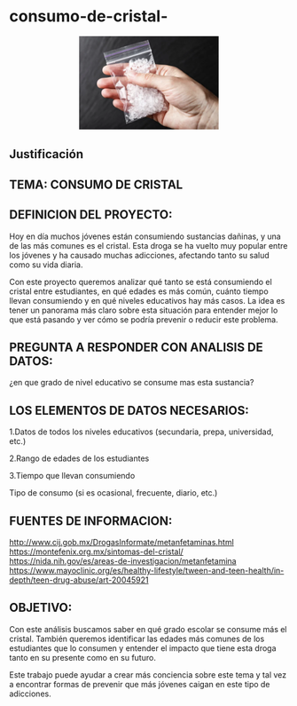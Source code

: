 # consumo-de-cristal-

<p align="center">
  <img src="https://github.com/jenniferrodriguezm23-prog/consumo-de-cristal-/blob/main/adiccion-a-la-metanfetamina.webp" width="50%">
</p>

## Justificación

<p align="justify">
</p>


## TEMA: CONSUMO DE CRISTAL

## DEFINICION DEL PROYECTO:

Hoy en día muchos jóvenes están consumiendo sustancias dañinas, y una de las más comunes es el cristal. Esta droga se ha vuelto muy popular entre los jóvenes y ha causado muchas adicciones, afectando tanto su salud como su vida diaria.

Con este proyecto queremos analizar qué tanto se está consumiendo el cristal entre estudiantes, en qué edades es más común, cuánto tiempo llevan consumiendo y en qué niveles educativos hay más casos. La idea es tener un panorama más claro sobre esta situación para entender mejor lo que está pasando y ver cómo se podría prevenir o reducir este problema.


## PREGUNTA A RESPONDER CON ANALISIS DE DATOS:

¿en que grado de nivel educativo se consume mas esta sustancia?


## LOS ELEMENTOS DE DATOS NECESARIOS: 

1.Datos de todos los niveles educativos (secundaria, prepa, universidad, etc.)

2.Rango de edades de los estudiantes

3.Tiempo que llevan consumiendo

Tipo de consumo (si es ocasional, frecuente, diario, etc.)


## FUENTES DE INFORMACION:


http://www.cij.gob.mx/DrogasInformate/metanfetaminas.html
https://montefenix.org.mx/sintomas-del-cristal/
https://nida.nih.gov/es/areas-de-investigacion/metanfetamina
https://www.mayoclinic.org/es/healthy-lifestyle/tween-and-teen-health/in-depth/teen-drug-abuse/art-20045921


## OBJETIVO:

Con este análisis buscamos saber en qué grado escolar se consume más el cristal. También queremos identificar las edades más comunes de los estudiantes que lo consumen y entender el impacto que tiene esta droga tanto en su presente como en su futuro.

Este trabajo puede ayudar a crear más conciencia sobre este tema y tal vez a encontrar formas de prevenir que más jóvenes caigan en este tipo de adicciones.
